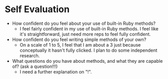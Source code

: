 # Self Evaluation

- How confident do you feel about your use of built-in Ruby methods?
  * I feel fairly confident in my use of built-in Ruby methods. I feel like it's straightforward, just need more reps to feel fully confident.
- How confident do you feel writing simple methods of your own?
  * On a scale of 1 to 5, I feel that I am about a 3 just because conceptually it hasn't fully clicked. I plan to do some independent research.
- What questions do you have about methods, and what they are capable of? (ask a question!!!)
  * I need a further explanation on "!".
